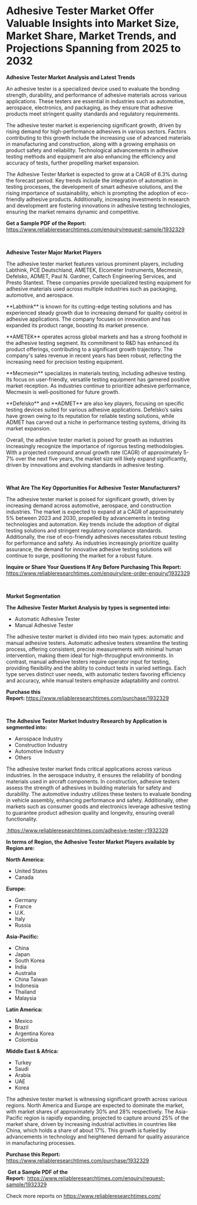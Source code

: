 <p><h1>Adhesive Tester Market Offer Valuable Insights into Market Size, Market Share, Market Trends, and Projections Spanning from 2025 to 2032</h1></p><p><strong>Adhesive Tester Market Analysis and Latest Trends</strong></p>
<p><p>An adhesive tester is a specialized device used to evaluate the bonding strength, durability, and performance of adhesive materials across various applications. These testers are essential in industries such as automotive, aerospace, electronics, and packaging, as they ensure that adhesive products meet stringent quality standards and regulatory requirements.</p><p>The adhesive tester market is experiencing significant growth, driven by rising demand for high-performance adhesives in various sectors. Factors contributing to this growth include the increasing use of advanced materials in manufacturing and construction, along with a growing emphasis on product safety and reliability. Technological advancements in adhesive testing methods and equipment are also enhancing the efficiency and accuracy of tests, further propelling market expansion.</p><p>The Adhesive Tester Market is expected to grow at a CAGR of 6.3% during the forecast period. Key trends include the integration of automation in testing processes, the development of smart adhesive solutions, and the rising importance of sustainability, which is prompting the adoption of eco-friendly adhesive products. Additionally, increasing investments in research and development are fostering innovations in adhesive testing technologies, ensuring the market remains dynamic and competitive.</p></p>
<p><strong>Get a Sample PDF of the Report:&nbsp;</strong> <a href="https://www.reliableresearchtimes.com/enquiry/request-sample/1932329?utm_campaign=3297&utm_medium=2&utm_source=Github&utm_content=ia&utm_term=09042025&utm_id=adhesive-tester">https://www.reliableresearchtimes.com/enquiry/request-sample/1932329</a></p>
<p>&nbsp;</p>
<p><strong>Adhesive Tester Major Market Players</strong></p>
<p><p>The adhesive tester market features various prominent players, including Labthink, PCE Deutschland, AMETEK, Elcometer Instruments, Mecmesin, Defelsko, ADMET, Paul N. Gardner, Caltech Engineering Services, and Presto Stantest. These companies provide specialized testing equipment for adhesive materials used across multiple industries such as packaging, automotive, and aerospace.</p><p>**Labthink** is known for its cutting-edge testing solutions and has experienced steady growth due to increasing demand for quality control in adhesive applications. The company focuses on innovation and has expanded its product range, boosting its market presence.</p><p>**AMETEK** operates across global markets and has a strong foothold in the adhesive testing segment. Its commitment to R&D has enhanced its product offerings, contributing to a significant growth trajectory. The company's sales revenue in recent years has been robust, reflecting the increasing need for precision testing equipment.</p><p>**Mecmesin** specializes in materials testing, including adhesive testing. Its focus on user-friendly, versatile testing equipment has garnered positive market reception. As industries continue to prioritize adhesive performance, Mecmesin is well-positioned for future growth.</p><p>**Defelsko** and **ADMET** are also key players, focusing on specific testing devices suited for various adhesive applications. Defelsko’s sales have grown owing to its reputation for reliable testing solutions, while ADMET has carved out a niche in performance testing systems, driving its market expansion.</p><p>Overall, the adhesive tester market is poised for growth as industries increasingly recognize the importance of rigorous testing methodologies. With a projected compound annual growth rate (CAGR) of approximately 5-7% over the next five years, the market size will likely expand significantly, driven by innovations and evolving standards in adhesive testing.</p></p>
<p>&nbsp;</p>
<p><strong>What Are The Key Opportunities For Adhesive Tester Manufacturers?</strong></p>
<p><p>The adhesive tester market is poised for significant growth, driven by increasing demand across automotive, aerospace, and construction industries. The market is expected to expand at a CAGR of approximately 5% between 2023 and 2030, propelled by advancements in testing technologies and automation. Key trends include the adoption of digital testing solutions and stringent regulatory compliance standards. Additionally, the rise of eco-friendly adhesives necessitates robust testing for performance and safety. As industries increasingly prioritize quality assurance, the demand for innovative adhesive testing solutions will continue to surge, positioning the market for a robust future.</p></p>
<p><strong>Inquire or Share Your Questions If Any Before Purchasing This Report:</strong> <a href="https://www.reliableresearchtimes.com/enquiry/pre-order-enquiry/1932329?utm_campaign=3297&utm_medium=2&utm_source=Github&utm_content=ia&utm_term=09042025&utm_id=adhesive-tester">https://www.reliableresearchtimes.com/enquiry/pre-order-enquiry/1932329</a></p>
<p>&nbsp;</p>
<p><strong>Market Segmentation</strong></p>
<p><strong>The Adhesive Tester Market Analysis by types is segmented into:</strong></p>
<p><ul><li>Automatic Adhesive Tester</li><li>Manual Adhesive Tester</li></ul></p>
<p><p>The adhesive tester market is divided into two main types: automatic and manual adhesive testers. Automatic adhesive testers streamline the testing process, offering consistent, precise measurements with minimal human intervention, making them ideal for high-throughput environments. In contrast, manual adhesive testers require operator input for testing, providing flexibility and the ability to conduct tests in varied settings. Each type serves distinct user needs, with automatic testers favoring efficiency and accuracy, while manual testers emphasize adaptability and control.</p></p>
<p><strong>Purchase this Report:&nbsp;</strong><a href="https://www.reliableresearchtimes.com/purchase/1932329?utm_campaign=3297&utm_medium=2&utm_source=Github&utm_content=ia&utm_term=09042025&utm_id=adhesive-tester">https://www.reliableresearchtimes.com/purchase/1932329</a></p>
<p>&nbsp;</p>
<p><strong>The Adhesive Tester Market Industry Research by Application is segmented into:</strong></p>
<p><ul><li>Aerospace Industry</li><li>Construction Industry</li><li>Automotive Industry</li><li>Others</li></ul></p>
<p><p>The adhesive tester market finds critical applications across various industries. In the aerospace industry, it ensures the reliability of bonding materials used in aircraft components. In construction, adhesive testers assess the strength of adhesives in building materials for safety and durability. The automotive industry utilizes these testers to evaluate bonding in vehicle assembly, enhancing performance and safety. Additionally, other markets such as consumer goods and electronics leverage adhesive testing to guarantee product adhesion quality and longevity, ensuring overall functionality.</p></p>
<p><a href="https://www.reliableresearchtimes.com/adhesive-tester-r1932329?utm_campaign=3297&utm_medium=2&utm_source=Github&utm_content=ia&utm_term=09042025&utm_id=adhesive-tester">&nbsp;https://www.reliableresearchtimes.com/adhesive-tester-r1932329</a></p>
<p><strong>In terms of Region, the Adhesive Tester Market Players available by Region are:</strong></p>
<p>
    <p> <strong> North America: </strong>
        <ul>
            <li>United States</li>
            <li>Canada</li>
        </ul>
        </p> 
    <p> <strong> Europe: </strong>
        <ul>
            <li>Germany</li>
            <li>France</li>
            <li>U.K.</li>
            <li>Italy</li>
            <li>Russia</li>
        </ul>
        </p> 
    <p> <strong> Asia-Pacific: </strong>
        <ul>
            <li>China</li>
            <li>Japan</li>
            <li>South Korea</li>
            <li>India</li>
            <li>Australia</li>
            <li>China Taiwan</li>
            <li>Indonesia</li>
            <li>Thailand</li>
            <li>Malaysia</li>
        </ul>
        </p> 
    <p> <strong> Latin America: </strong>
        <ul>
            <li>Mexico</li>
            <li>Brazil</li>
            <li>Argentina Korea</li>
            <li>Colombia</li>
        </ul>
        </p> 
    <p> <strong> Middle East & Africa: </strong>
        <ul>
            <li>Turkey</li>
            <li>Saudi</li>
            <li>Arabia</li>
            <li>UAE</li>
            <li>Korea</li>
        </ul>
    </p>
    </p>
<p><p>The adhesive tester market is witnessing significant growth across various regions. North America and Europe are expected to dominate the market, with market shares of approximately 30% and 28% respectively. The Asia-Pacific region is rapidly expanding, projected to capture around 25% of the market share, driven by increasing industrial activities in countries like China, which holds a share of about 17%. This growth is fueled by advancements in technology and heightened demand for quality assurance in manufacturing processes.</p></p>
<p><strong>Purchase this Report: </strong><a href="https://www.reliableresearchtimes.com/purchase/1932329?utm_campaign=3297&utm_medium=2&utm_source=Github&utm_content=ia&utm_term=09042025&utm_id=adhesive-tester">https://www.reliableresearchtimes.com/purchase/1932329</a></p>
<p>&nbsp;<strong>Get a Sample PDF of the Report:&nbsp;&nbsp;</strong><a href="https://www.reliableresearchtimes.com/enquiry/request-sample/1932329?utm_campaign=3297&utm_medium=2&utm_source=Github&utm_content=ia&utm_term=09042025&utm_id=adhesive-tester">https://www.reliableresearchtimes.com/enquiry/request-sample/1932329</a></p>
<p><strong></strong></p>
<p>Check more reports on <a href="https://www.reliableresearchtimes.com/?utm_campaign=3297&utm_medium=2&utm_source=Github&utm_content=ia&utm_term=09042025&utm_id=adhesive-tester">https://www.reliableresearchtimes.com/</a></p>
